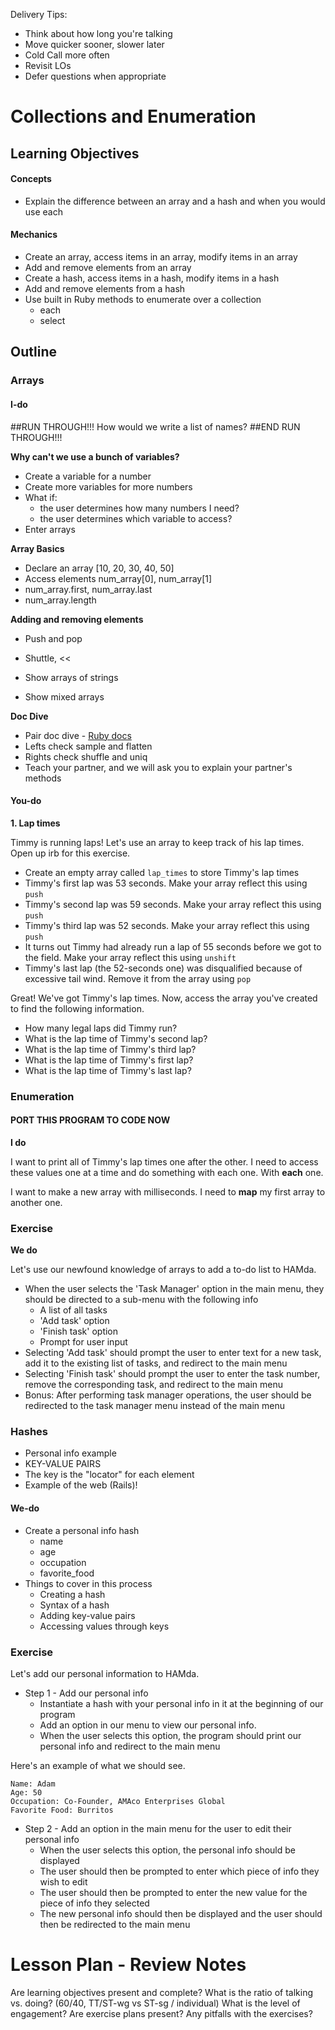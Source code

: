 Delivery Tips:

* Think about how long you're talking
* Move quicker sooner, slower later
* Cold Call more often
* Revisit LOs
* Defer questions when appropriate

# Collections and Enumeration

## Learning Objectives

#### Concepts

* Explain the difference between an array and a hash and when you would use each

#### Mechanics

* Create an array, access items in an array, modify items in an array
* Add and remove elements from an array
* Create a hash, access items in a hash, modify items in a hash
* Add and remove elements from a hash
* Use built in Ruby methods to enumerate over a collection
	* each
	* select

## Outline

### Arrays

#### I-do

##RUN THROUGH!!!
How would we write a list of names?
##END RUN THROUGH!!!

**Why can't we use a bunch of variables?**

* Create a variable for a number
* Create more variables for more numbers
* What if:
  * the user determines how many numbers I need?
  * the user determines which variable to access?
* Enter arrays

**Array Basics**

* Declare an array [10, 20, 30, 40, 50]
* Access elements num_array[0], num_array[1]
* num_array.first, num_array.last
* num_array.length

**Adding and removing elements**

* Push and pop
* Shuttle, <<

* Show arrays of strings
* Show mixed arrays

**Doc Dive**

* Pair doc dive - [Ruby docs](ruby-doc.org/core-2.1.0/Array.html)
* Lefts check sample and flatten
* Rights check shuffle and uniq
* Teach your partner, and we will ask you to explain your partner's methods

#### You-do

**1. Lap times**

Timmy is running laps! Let's use an array to keep track of his lap times. Open up irb for this exercise.

* Create an empty array called `lap_times` to store Timmy's lap times
* Timmy's first lap was 53 seconds. Make your array reflect this using `push`
* Timmy's second lap was 59 seconds. Make your array reflect this using `push`
* Timmy's third lap was 52 seconds. Make your array reflect this using `push`
* It turns out Timmy had already run a lap of 55 seconds before we got to the field. Make your array reflect this using `unshift`
* Timmy's last lap (the 52-seconds one) was disqualified because of excessive tail wind. Remove it from the array using `pop`

Great! We've got Timmy's lap times. Now, access the array you've created to find the following information.

* How many legal laps did Timmy run?
* What is the lap time of Timmy's second lap?
* What is the lap time of Timmy's third lap?
* What is the lap time of Timmy's first lap?
* What is the lap time of Timmy's last lap?

### Enumeration

#### PORT THIS PROGRAM TO CODE NOW

**I do**

I want to print all of Timmy's lap times one after the other. I need to access these values one at a time and do something with each one. With **each** one.

I want to make a new array with milliseconds. I need to **map** my first array to another one.

### Exercise

**We do**

Let's use our newfound knowledge of arrays to add a to-do list to HAMda.

* When the user selects the 'Task Manager' option in the main menu, they should be directed to a sub-menu with the following info
  * A list of all tasks
  * 'Add task' option
  * 'Finish task' option
  * Prompt for user input
* Selecting 'Add task' should prompt the user to enter text for a new task, add it to the existing list of tasks, and redirect to the main menu
* Selecting 'Finish task' should prompt the user to enter the task number, remove the corresponding task, and redirect to the main menu
* Bonus: After performing task manager operations, the user should be redirected to the task manager menu instead of the main menu

### Hashes

* Personal info example
* KEY-VALUE PAIRS
* The key is the "locator" for each element
* Example of the web (Rails)!

#### We-do

* Create a personal info hash
  * name
  * age
  * occupation
  * favorite_food
* Things to cover in this process
  * Creating a hash
  * Syntax of a hash
  * Adding key-value pairs
  * Accessing values through keys

### Exercise

Let's add our personal information to HAMda.

* Step 1 - Add our personal info
  * Instantiate a hash with your personal info in it at the beginning of our program
  * Add an option in our menu to view our personal info.
  * When the user selects this option, the program should print our personal info and redirect to the main menu

Here's an example of what we should see.

```
Name: Adam
Age: 50
Occupation: Co-Founder, AMAco Enterprises Global
Favorite Food: Burritos
```

* Step 2 - Add an option in the main menu for the user to edit their personal info
  * When the user selects this option, the personal info should be displayed
  * The user should then be prompted to enter which piece of info they wish to edit
  * The user should then be prompted to enter the new value for the piece of info they selected
  * The new personal info should then be displayed and the user should then be redirected to the main menu

# Lesson Plan - Review Notes

Are learning objectives present and complete?
What is the ratio of talking vs. doing? (60/40, TT/ST-wg vs ST-sg / individual)
What is the level of engagement?
Are exercise plans present?
Any pitfalls with the exercises?
